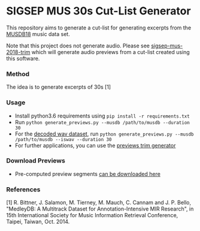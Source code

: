 # SIGSEP MUS 30s Cut-List Generator

This repository aims to generate a cut-list for generating excerpts from the
[MUSDB18](https://sigsep.github.io/musdb.html) music data set.

Note that this project does not generate audio. Please see
[sigsep-mus-2018-trim](https://github.com/deeuu/sigsep-mus-2018-trim) which will
generate audio previews from a cut-list created using this software.

### Method

The idea is to generate excerpts of 30s [1]

### Usage

* Install python3.6 requirements using `pip install -r requirements.txt`
* Run `python generate_previews.py --musdb /path/to/musdb --duration 30`
* For the [decoded wav dataset](https://github.com/sigsep/sigsep-mus-io), run `python generate_previews.py --musdb /path/to/musdb --iswav --duration 30`
* For further applications, you can use the [previews trim generator](https://github.com/deeuu/sigsep-mus-2018-trim)

### Download Previews

* Pre-computed preview segments [can be downloaded here](https://github.com/sigsep/sigsep-mus-previews/releases/download/v0.2/30s_previews.csv)

### References

[1] R. Bittner, J. Salamon, M. Tierney, M. Mauch, C. Cannam and J. P. Bello, "MedleyDB: A Multitrack Dataset for Annotation-Intensive MIR Research", in 15th International Society for Music Information Retrieval Conference, Taipei, Taiwan, Oct. 2014.
